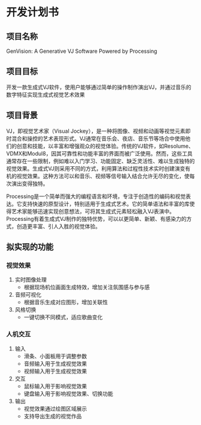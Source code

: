 # 开发计划书

## **项目名称**

GenVision: A Generative VJ Software Powered by Processing

## **项目目标**

开发一款生成式VJ软件，使用户能够通过简单的操作制作演出VJ，并通过音乐的数字特征实现生成式视觉艺术效果

## **项目背景**

VJ，即视觉艺术家（Visual Jockey），是一种将图像、视频和动画等视觉元素即时混合和操控的艺术表现形式。VJ通常在音乐会、夜店、音乐节等场合中使用他们的创意和技能，以丰富和增强观众的视觉体验。传统的VJ软件，如Resolume、VDMX和Modul8，因其可靠性和功能丰富的界面而被广泛使用。然而，这些工具通常存在一些限制，例如难以入门学习、功能固定、缺乏灵活性、难以生成独特的视觉效果。生成式VJ则采用不同的方式，利用算法和过程性技术实时创建演变有机的视觉效果。这种方法可以和音乐、视频等信号输入结合允许无尽的变化，使每次演出变得独特。

Processing是一个简单而强大的编程语言和环境，专注于创造性的编码和视觉表达。它支持快速的原型设计，特别适用于生成式艺术。它的简单语法和丰富的库使得艺术家能够迅速实现创意想法，可将其生成式元素轻松融入VJ表演中。Processing有着生成式VJ制作的独特优势，可以以更简单、新颖、有感染力的方式，创造更丰富、引人入胜的视觉体验。

## 拟实现的功能

### 视觉效果

1. 实时图像处理
    - 根据现场机位画面生成特效，增加关注氛围感与参与感
2. 音频可视化
    - 根据音乐生成对应图形，增加关联性
3. 风格切换
    - 一键切换不同模式，适应歌曲变化

### 人机交互

1. 输入
    - 滑条、小面板用于调整参数
    - 音频输入用于生成视觉效果
    - 视频输入用于生成视觉效果
2. 交互
    - 鼠标输入用于影响视觉效果
    - 键盘输入用于影响视觉效果、切换功能
3. 输出
    - 视觉效果通过绘图区域展示
    - 支持导出生成的视觉作品
